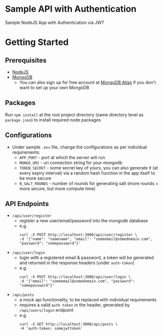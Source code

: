 # Sample API with Authentication
Sample NodeJS App with Authentication via JWT

# Getting Started
## Prerequisites
* [NodeJS](https://nodejs.org/en/docs/guides/getting-started-guide/)
* [MongoDB](https://docs.mongodb.com/manual/tutorial/getting-started/)
    * You can also sign up for free account at [MongoDB Atlas](https://docs.atlas.mongodb.com/getting-started/) if you don't want to set up your own MongoDB
## Packages
Run `npm install` at the root project directory (same directory level as `package.json`) to install required node packages
## Configurations
* Under sample `.env` file, change the configurations as per individual requirements:
    * `APP_PORT` - port at which the server will run
    * `MONGO_URI` - uri connection string for your mongodb
    * `TOKEN_SECRET` - some secret key of yours, you can also generate it (at every expiry interval) via a random hash function in the app itself to be more secure
    * `N_SALT_ROUNDS` - number of rounds for generating salt (more rounds = more secure, but more compute time)
## API Endpoints
* `/api/user/register`
    * register a new user/email/password into the mongodb database
    * e.g. 
        ```(bash)
        curl -X POST http://localhost:3000/api/user/register \
        -d '{"name": "somename", "email": "someemail@somedomain.com", "password": "somepassword"}'
        ```
* `/api/user/login`
    * login with a registered email & password, a token will be generated and returned in the response headers (under `auth-token`)
    * e.g. 
        ```(bash)
        curl -X POST http://localhost:3000/api/user/login \
        -d '{"email": "someemail@somedomain.com", "password": "somepassword"}'
        ```
* `/api/posts`
    * a mock api functionality, to be replaced with individual requirements
    * requires a valid `auth-token` in the header, generated by `/api/users/login` endpoint
    * e.g. 
        ```(bash)
        curl -X GET http://localhost:3000/api/posts \
        -H 'auth-token: somejwttoken'
        ```
